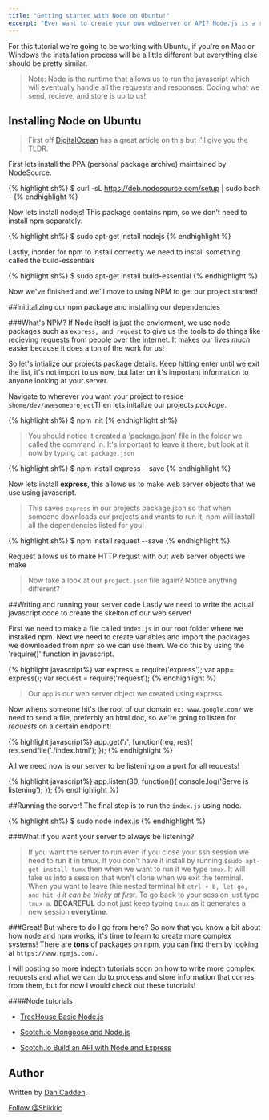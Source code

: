 ```yaml
---
title: "Getting started with Node on Ubuntu!"
excerpt: "Ever want to create your own webserver or API? Node.js is a runtime that allows for a super quick way to deploy servers using javascript, and it's simple to get started." 
---
```


For this tutorial we're going to be working with Ubuntu, if you're on Mac or Windows the installation process will be a little different but everything else should be pretty similar.

>Note: Node is the runtime that allows us to run the javascript which will eventually handle all the requests and responses. Coding what we send, recieve, and store is up to us!

## Installing Node on Ubuntu

>First off <a href="https://www.digitalocean.com/community/tutorials/how-to-install-node-js-on-an-ubuntu-14-04-server">DigitalOcean</a> has a great article on this but I'll give you the TLDR.

First lets install the PPA (personal package archive) maintained by NodeSource.

{% highlight sh%}
$ curl -sL https://deb.nodesource.com/setup | sudo bash -
{% endhighlight %}

Now lets install nodejs! This package contains npm, so we don't need to install npm separately.

{% highlight sh%}
$ sudo apt-get install nodejs
{% endhighlight %}

Lastly, inorder for npm to install correctly we need to install something called the build-essentials

{% highlight sh%}
$ sudo apt-get install build-essential
{% endhighlight %}

Now we've finished and we'll move to using NPM to get our project started!

##Inititalizing our npm package and installing our dependencies

###What's NPM?
If Node itself is just the enviorment, we use node packages such as ``express, and request`` to give us the tools to do things like recieving requests from people over the internet. It makes our lives _much_ easier because it does a ton of the work for us!

So let's intialize our projects package details. 
Keep hitting enter until we exit the list, it's not import to us now, but later on it's important information to anyone looking at your server.

Navigate to wherever you want your project to reside 
``
$home/dev/awesomeproject
``Then lets initalize our projects _package_.

{% highlight sh%}
$ npm init
{% endhighlight sh%}

>You should notice it created a 'package.json' file in the folder we called the command in. It's important to leave it there, but look at it now by typing ```cat package.json```

{% highlight sh%}
$ npm install express --save
{% endhighlight %}

Now lets install **express**, this allows us to make web server objects that we use using javascript.

>This saves ``express`` in our projects package.json so that when someone downloads our projects and wants to run it, npm will install all the dependencies listed for you!

{% highlight sh%}
$ npm install request --save
{% endhighlight %}

Request allows us to make HTTP requst with out web server objects we make

>Now take a look at our ``project.json`` file again? Notice anything different?

##Writing and running your server code
Lastly we need to write the actual javascript code to create the skelton of our web server!

First we need to make a file called ``index.js`` in our root folder where we installed npm. Next we need to create variables and import the packages we downloaded from npm so we can use them. We do this by using the 'require()' function in javascript.

{% highlight javascript%}
var express = require('express');
var app= express();
var request = require('request');
{% endhighlight %}

>Our ```app``` is our web server object we created using express. 

Now whens someone hit's the root of our domain ``ex: www.google.com/`` we need to send a file, preferbly an html doc, so we're going to listen for _requests_ on a certain endpoint!

{% highlight javascript%}
app.get('/', function(req, res){
	res.sendfile('./index.html');
});
{% endhighlight %}

All we need now is our server to be listening on a port for all requests!

{% highlight javascript%}
app.listen(80, function(){
	console.log('Serve is listening');
});
{% endhighlight %}

##Running the server!
The final step is to run the ```index.js``` using node. 

{% highlight sh%}
$ sudo node index.js
{% endhighlight %}

###What if you want your server to always be listening?

>If you want the server to run even if you close your ssh session we need to run it in tmux. If you don't have it install by running ``$sudo apt-get install tumx`` then when we want to run it we type ``tmux``. It will take us into a session that won't clone when we exit the terminal. When you want to leave thie nested terminal hit ``ctrl + b, let go, and hit d`` _it can be tricky at first_. To go back to your session just type ``tmux a``. **BECAREFUL** do not just keep typing `tmux` as it generates a new session **everytime**. 

###Great! But where to do I go from here?
So now that you know a bit about how node and npm works, it's time to learn to create more complex systems! There are **tons** of packages on npm, you can find them by looking at ``https://www.npmjs.com/``. 

I will posting so more indepth tutorials soon on how to write more complex requests and what we can do to process and store information that comes from them, but for now I would check out these tutorials!

####Node tutorials

* <a href="http://teamtreehouse.com/library/nodejs-basics">TreeHouse Basic Node.js</a>

* <a href="https://scotch.io/tutorials/using-mongoosejs-in-node-js-and-mongodb-applications">Scotch.io Mongoose and Node.js</a>

* <a href="https://scotch.io/tutorials/build-a-restful-api-using-node-and-express-4">Scotch.io Build an API with Node and Express</a>

## Author

Written by [Dan Cadden](https://twitter.com/shikkic).


<p><a href="https://twitter.com/Shikkic" class="twitter-follow-button" data-show-count="true" data-size="large" data-dnt="true">Follow @Shikkic</a></p>

